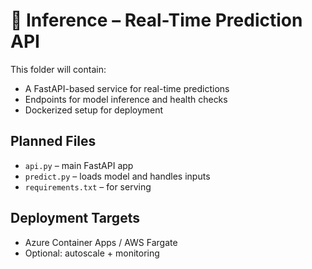 # 🚀 Inference – Real-Time Prediction API

This folder will contain:
- A FastAPI-based service for real-time predictions
- Endpoints for model inference and health checks
- Dockerized setup for deployment

## Planned Files

- `api.py` – main FastAPI app
- `predict.py` – loads model and handles inputs
- `requirements.txt` – for serving

## Deployment Targets

- Azure Container Apps / AWS Fargate
- Optional: autoscale + monitoring

